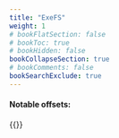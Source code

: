```yaml
---
title: "ExeFS"
weight: 1
# bookFlatSection: false
# bookToc: true
# bookHidden: false
bookCollapseSection: true
# bookComments: false
bookSearchExclude: true
---
```

#### Notable offsets:

{{<csv-to-markdown file="data/delphis_exefs.csv">}}